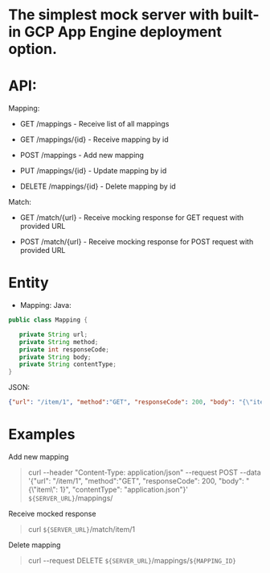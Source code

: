 The simplest mock server with built-in GCP App Engine deployment option.
=================

# API:

Mapping:

 - GET /mappings - Receive list of all mappings

 - GET /mappings/{id} - Receive mapping by id

 - POST /mappings - Add new mapping

 - PUT /mappings/{id} - Update mapping by id

 - DELETE /mappings/{id} - Delete mapping by id

Match:
	
 - GET /match/{url} - Receive mocking response for GET request with provided URL

 - POST /match/{url} - Receive mocking response for POST request with provided URL

# Entity

- Mapping:
Java:
 ```java
public class Mapping {

    private String url;
    private String method;
    private int responseCode;
    private String body;
    private String contentType;
}    
```
JSON:
```json
{"url": "/item/1", "method":"GET", "responseCode": 200, "body": "{\"item\": 1}", "contentType": "application/json"}
```

# Examples

Add new mapping

 > curl --header "Content-Type: application/json"
  --request POST
  --data '{"url": "/item/1", "method":"GET", "responseCode": 200, "body": "{\\"item\\": 1}", "contentType": "application.json"}'
  `${SERVER_URL}`/mappings/

Receive mocked response

>  curl `${SERVER_URL}`/match/item/1

Delete mapping

>  curl --request DELETE `${SERVER_URL}`/mappings/`${MAPPING_ID}`
